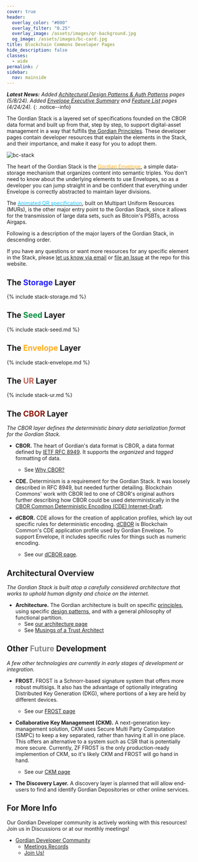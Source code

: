 ```yaml
---
cover: true
header:
  overlay_color: "#000"
  overlay_filter: "0.25"
  overlay_image: /assets/images/qr-background.jpg
  og_image: /assets/images/bc-card.jpg
title: Blockchain Commons Developer Pages
hide_description: false
classes:
  - wide
permalink: /
sidebar:
  nav: mainside
---
```


_**Latest News:** Added [Achitectural Design Patterns & Auth Patterns](/architecture/patterns/auth) pages (5/8/24). Added [Envelope Executive Summary](/envelope/summary/) and [Feature List](/envelope/features/) pages (4/24/24)._
{: .notice--info}

The Gordian Stack is a layered set of specifications founded on the CBOR data format and built up from that, step by step, to support digital-asset management in a way that fulfills [the Gordian Principles](/principles/). These developer pages contain developer resources that
explain the elements in the Stack, and their importance, and make it easy
for you to adopt them.

![bc-stack](https://developer.blockchaincommons.com/assets/images/bc-stack.png)

The heart of the Gordian Stack is the [<font color="#ffac1c">Gordian Envelope</font>](/envelope/), a simple data-storage mechanism that organizes content into semantic triples. You don't need to know about the underlying elements to use Envelopes, so as a developer you can jump straight in and be confident that everything under Envelope is correctly abstracted to maintain layer divisions.

The [<font color="#17c3ff">Animated QR specification</font>](/animated-qrs), built on Multipart Uniform Resources (MURs), is the other major entry point to the Gordian Stack, since it allows for the transmission of large data sets, such as Bitcoin's PSBTs, across Airgaps.

Following is a description of the major layers of the Gordian Stack, in descending order.

If you have any questions or want more resources for any specific
element in the Stack, please [let us know via
email](mailto:team@blockchaincommons.com) or [file an
Issue](https://github.com/BlockchainCommons/developer-web-site/issues)
at the repo for this website.

## The <font color="#221dff">Storage</font> Layer

{% include stack-storage.md %}

## The <font color="#038e3e">Seed</font> Layer

{% include stack-seed.md %}

## The <font color="#ffac1c">Envelope</font> Layer

{% include stack-envelope.md %}
   
## The <font color="#c96055">UR</font> Layer

{% include stack-ur.md %}

## The <font color="#8f1402">CBOR</font> Layer

_The CBOR layer defines the deterministic binary data serialization format for the Gordian Stack._

* **CBOR.** The heart of Gordian's data format is CBOR, a data format defined by [IETF RFC 8949](https://cbor.io/spec.html). It supports the _organized_ and _tagged_ formatting of data.
   * See [Why CBOR?](https://www.blockchaincommons.com/introduction/Why-CBOR/)

* **CDE.** Determinism is a requirement for the Gordian Stack. It was loosely described in RFC 8949, but needed further detailing. Blockchain Commons' work with CBOR led to one of CBOR's original authors further describing how CBOR could be used deterministically in the [CBOR Common Deterministic Encoding (CDE) Internet-Draft](https://datatracker.ietf.org/doc/draft-ietf-cbor-cde/).

* **dCBOR.** CDE allows for the creation of application profiles, which lay out specific rules for deterministic encoding. [dCBOR](https://datatracker.ietf.org/doc/draft-mcnally-deterministic-cbor/) is Blockchain Common's CDE application profile used by Gordian Envelope. To support Envelope, it includes specific rules for things such as numeric encoding.
   * See our [dCBOR page](/dcbor/).

## Architectural Overview

_The Gordian Stack is built atop a carefully considered architecture that works to uphold human dignity and choice on the internet._

* **Architecture.** The Gordian architecture is built on specific [principles](/principles/), using specific [design patterns](/architecture/patterns/auth/), and with a general philosophy of functional partition.
   * See [our architecture page](/architecture/)
   * See [Musings of a Trust Architect](https://www.blockchaincommons.com/musings/)


## Other <font color="#888888">Future</font> Development

_A few other technologies are currently in early stages of development or integration._

* **FROST.** FROST is a Schnorr-based signature system that offers more robust multisigs. It also has the advantage of optionally integrating Distributed Key Generation (DKG), where portions of a key are held by different devices.
   * See our [FROST page](/frost/)
 
* **Collaborative Key Management (CKM).** A next-generation key-management solution, CKM uses Secure Multi Party Computation (SMPC) to keep a key separated, rather than having it all in one place. This offers an alternative to a system such as CSR that is potentially more secure. Currently, ZF FROST is the only production-ready implemention of CKM, so it's likely CKM and FROST will go hand in hand.
   * See our [CKM page](/ckm/) 

* **The Discovery Layer.** A discovery layer is planned that will allow end-users to find and identify Gordian Depositories or other online services.
  
## For More Info

Our Gordian Developer community is actively working with this resources! Join us in Discussions or at our monthly meetings!

* [Gordian Developer Community](https://github.com/BlockchainCommons/Gordian-Developer-Community/discussions)
   * [Meetings Records](https://github.com/BlockchainCommons/Gordian-Developer-Community/blob/master/meetings/README.md)
   * [Join Us!](https://www.blockchaincommons.com/subscribe/)
